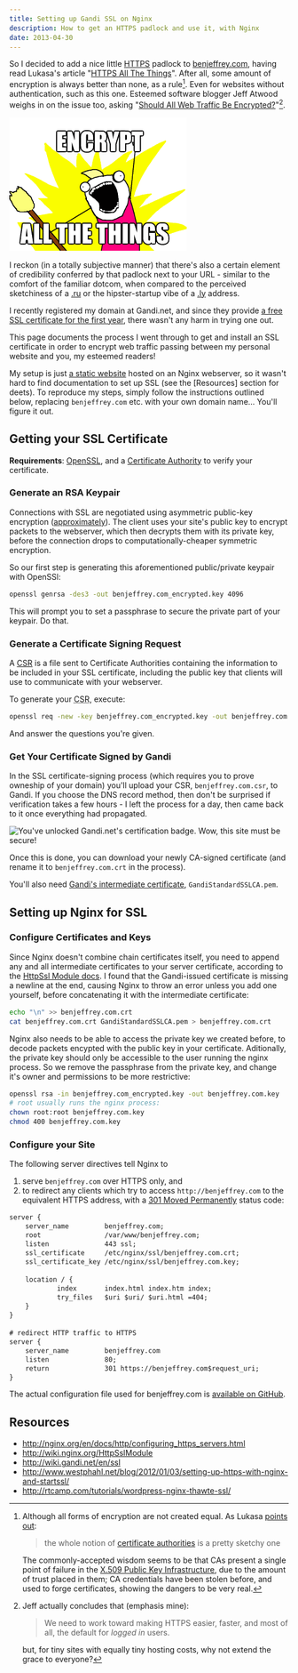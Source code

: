 ```yaml
---
title: Setting up Gandi SSL on Nginx
description: How to get an HTTPS padlock and use it, with Nginx
date: 2013-04-30
---
```


So I decided to add a nice little [HTTPS][] padlock to
[benjeffrey.com][], having read Lukasa's article "[HTTPS All The
Things][lukasa]". After all, some amount of encryption is always better
than none, as a rule[^CAs]. Even for websites without authentication,
such as this one. Esteemed software blogger Jeff Atwood weighs in on the
issue too, asking "[Should All Web Traffic Be Encrypted?][]"[^ch].

![Requisite meme.](../images/encrypt-all-the-things.png)

I reckon (in a totally subjective manner) that there's also a certain
element of credibility conferred by that padlock next to your URL -
similar to the comfort of the familiar dotcom, when compared to the
perceived sketchiness of a [.ru](https://en.wikipedia.org/wiki/.ru) or
the hipster-startup vibe of a [.ly](https://en.wikipedia.org/wiki/.ly)
address.

I recently registered my domain at Gandi.net, and since they provide [a
free SSL certificate for the first year][Gandi SSL], there wasn't any
harm in trying one out.

This page documents the process I went through to get and install an SSL
certificate in order to encrypt web traffic passing between my personal
website and you, my esteemed readers!

My setup is just [a static website][building] hosted on an Nginx
webserver, so it wasn't hard to find documentation to set up SSL (see
the [Resources] section for deets). To reproduce my steps, simply follow
the instructions outlined below, replacing `benjeffrey.com` etc. with
your own domain name... You'll figure it out.


Getting your SSL Certificate
----------------------------

**Requirements**: [OpenSSL](https://www.openssl.org/), and a [Certificate
Authority][CA] to verify your certificate.

### Generate an RSA Keypair

Connections with SSL are negotiated using asymmetric public-key
encryption ([approximately][ssl]). The client uses your site's public key
to encrypt packets to the webserver, which then decrypts them with its
private key, before the connection drops to computationally-cheaper
symmetric encryption.

So our first step is generating this aforementioned public/private
keypair with OpenSSl:

```bash
openssl genrsa -des3 -out benjeffrey.com_encrypted.key 4096
```

This will prompt you to set a passphrase to secure the private part of your keypair. Do that.


### Generate a Certificate Signing Request

A [CSR] is a file sent to Certificate Authorities containing the
information to be included in your SSL certificate, including the public
key that clients will use to communicate with your webserver.

To generate your <abbr title="Certificate Signing Request">CSR</abbr>,
execute:

```bash
openssl req -new -key benjeffrey.com_encrypted.key -out benjeffrey.com.csr
```

And answer the questions you're given.


### Get Your Certificate Signed by Gandi

In the SSL certificate-signing process (which requires you to prove
owneship of your domain) you'll upload your CSR, `benjeffrey.com.csr`, to
Gandi. If you choose the DNS record method, then don't be surprised if
verification takes a few hours - I left the process for a day, then came
back to it once everything had propagated.

![You've unlocked Gandi.net's certification badge. Wow, this site must be secure!](https://www.gandi.net/static/static/img/ssl/GANDI_SSL_logo_B_std_en.png)

Once this is done, you can download your newly CA-signed certificate (and
rename it to `benjeffrey.com.crt` in the process).

You'll also need [Gandi's intermediate certificate][Gandi cert],
`GandiStandardSSLCA.pem`.


Setting up Nginx for SSL
------------------------

### Configure Certificates and Keys

Since Nginx doesn't combine chain certificates itself, you need to append
any and all intermediate certificates to your server certificate,
according to the [HttpSsl Module docs][HttpSsl]. I found that
the Gandi-issued certificate is missing a newline at the end,
causing Nginx to throw an error unless you add one yourself,
before concatenating it with the intermediate certificate:

```bash
echo "\n" >> benjeffrey.com.crt
cat benjeffrey.com.crt GandiStandardSSLCA.pem > benjeffrey.com.crt
```

Nginx also needs to be able to access the private key we created before,
to decode packets encypted with the public key in your certificate.
Aditionally, the private key should only be accessible to the user
running the nginx process. So we remove the passphrase from the private
key, and change it's owner and permissions to be more restrictive:

```bash
openssl rsa -in benjeffrey.com_encrypted.key -out benjeffrey.com.key
# root usually runs the nginx process:
chown root:root benjeffrey.com.key
chmod 400 benjeffrey.com.key
```


### Configure your Site

The following server directives tell Nginx to

1. serve `benjeffrey.com` over HTTPS only, and
2. to redirect any clients which try to access `http://benjeffrey.com`
    to the equivalent HTTPS address,
    with a [301 Moved Permanently][301] status code:

```
server {
    server_name         benjeffrey.com;
    root                /var/www/benjeffrey.com;
    listen              443 ssl;
    ssl_certificate     /etc/nginx/ssl/benjeffrey.com.crt;
    ssl_certificate_key /etc/nginx/ssl/benjeffrey.com.key;

    location / {
            index       index.html index.htm index;
            try_files   $uri $uri/ $uri.html =404;
    }
}

# redirect HTTP traffic to HTTPS
server {
    server_name         benjeffrey.com
    listen              80;
    return              301 https://benjeffrey.com$request_uri;
}
```

The actual configuration file used for benjeffrey.com is [available on
GitHub][nginx-conf].


Resources
---------

* <http://nginx.org/en/docs/http/configuring_https_servers.html>
* <http://wiki.nginx.org/HttpSslModule>
* <http://wiki.gandi.net/en/ssl>
* <http://www.westphahl.net/blog/2012/01/03/setting-up-https-with-nginx-and-startssl/>
* <http://rtcamp.com/tutorials/wordpress-nginx-thawte-ssl/>


<!-- footnotes -->

[^CAs]: Although all forms of encryption are not created equal.
    As Lukasa [points out][lukasa]:

    > the whole notion of [certificate authorities][CA] is a pretty sketchy one

    The commonly-accepted wisdom seems to be that CAs present a single
    point of failure in the [X.509 Public Key Infrastructure][x509],
    due to the amount of trust placed in them;
    CA credentials have been stolen before, and used to forge
    certificates, showing the dangers to be very real.
[^ch]: Jeff actually concludes that (emphasis mine):

    > We need to work toward making HTTPS easier, faster,
    > and most of all, the default for *logged in* users.

    but, for tiny sites with equally tiny hosting costs, why not extend
    the grace to everyone?



<!-- links -->

[CSR]: http://en.wikipedia.org/wiki/Certificate_signing_request "Certificate Signing Request"
[HttpSsl]: http://wiki.nginx.org/HttpSslModule
[nginx https]: http://nginx.org/en/docs/http/configuring_https_servers.html
[Gandi cert]: http://wiki.gandi.net/en/ssl/intermediate
[lukasa]: https://lukasa.co.uk/2013/03/HTTPS_All_The_Things/
[HTTPS]: http://en.wikipedia.org/wiki/HTTP_Secure
[benjeffrey.com]: https://benjeffrey.com
[Gandi]: https://www.gandi.net/
[Gandi SSL]: https://www.gandi.net/domain/ssl
[building]: https://benjeffrey.com/posts/building-benjeffrey.com-with-hakyll
[verify]: https://www.gandi.net/ssl/secured/benjeffrey.com/30951/ccb4de3b85
[Should All Web Traffic Be Encrypted?]: http://www.codinghorror.com/blog/2012/02/should-all-web-traffic-be-encrypted.html
[CA]: http://en.wikipedia.org/wiki/Certificate_authority
[x509]: http://en.wikipedia.org/wiki/X.509
[ssl]: http://en.wikipedia.org/wiki/Secure_Sockets_Layer#Simple_TLS_handshake
[nginx-conf]: https://github.com/jeffbr13/benjeffrey.com/blob/master/nginx
[301]: http://en.wikipedia.org/wiki/HTTP_301
